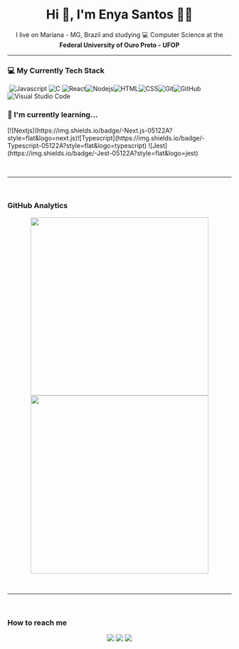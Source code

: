 
<h1 align='center'> Hi 👋, I'm Enya Santos  👩‍💻 </h1>

<p align='center'>
  I live on Mariana - MG, Brazil and studying 💻 Computer Science at the <b>Federal University of Ouro Preto - UFOP</b>
</p>
<hr>
<h3> 💻 My Currently Tech Stack </h3>
<p align="center>
<img src="https://img.shields.io/badge/-Python-05122A?style=flat&logo=python" alt="Python"/>&nbsp;<img src="https://img.shields.io/badge/-JavaScript-05122A?style=flat&logo=javascript" alt="Javascript"/>&nbsp;<img src="https://img.shields.io/badge/-C-05122A?style=flat&logo=C&logoColor=A8B9CC" alt="C"/>
<img src="https://img.shields.io/badge/-React-05122A?style=flat&logo=react" alt="React"/><img src="https://img.shields.io/badge/-Node.js-05122A?style=flat&logo=node.js" alt="Nodejs"/><img src="https://img.shields.io/badge/-HTML-05122A?style=flat&logo=HTML5" alt="HTML"/><img src="https://img.shields.io/badge/-CSS-05122A?style=flat&logo=CSS3&logoColor=1572B6" alt="CSS"/><img src="https://img.shields.io/badge/-Git-05122A?style=flat&logo=git" alt="Git"/><img src="https://img.shields.io/badge/-GitHub-05122A?style=flat&logo=github" alt="GitHub"/> <img src="https://img.shields.io/badge/-Visual%20Studio%20Code-05122A?style=flat&logo=visual-studio-code&logoColor=007ACC" alt="Visual Studio Code"/>
</p>
<h3>🌱 I'm currently learning...</h3>
[![Nextjs](https://img.shields.io/badge/-Next.js-05122A?style=flat&logo=next.js)![Typescript](https://img.shields.io/badge/-Typescript-05122A?style=flat&logo=typescript)&nbsp;![Jest](https://img.shields.io/badge/-Jest-05122A?style=flat&logo=jest)

<br><hr><br>
<h3>GitHub Analytics</h3>
<p align="center">   
<img width="400px" src="https://github-readme-stats-eight-theta.vercel.app/api/top-langs/?username=enyasantos&layout=compact&langs_count=8&theme=algolia"/>
</a><br>
<img width="400px" src="https://github-readme-stats-eight-theta.vercel.app/api?username=enyasantos&show_icons=true&theme=algolia&include_all_commits=true&count_private=true"/>
</p>
<br><hr><br>
<h3>How to reach me</h3>
<p align="center">
<a href="https://www.linkedin.com/in/enyasantos/"><img src="https://img.shields.io/badge/LINKEDIN-0077B5?style=flat&logo=Linkedin&logoColor=white"/></a> <a href="mailto:enyalgs@gmail.com"><img src="https://img.shields.io/badge/-EMAIL-D14836?style=flat&logo=Gmail&logoColor=white"/></a> <a href="https://www.instagram.com/__enyasantos/"><img src="https://img.shields.io/badge/-INSTAGRAM-E4405F?style=flat&logo=Instagram&logoColor=white"/></a>
</p><br><br>
